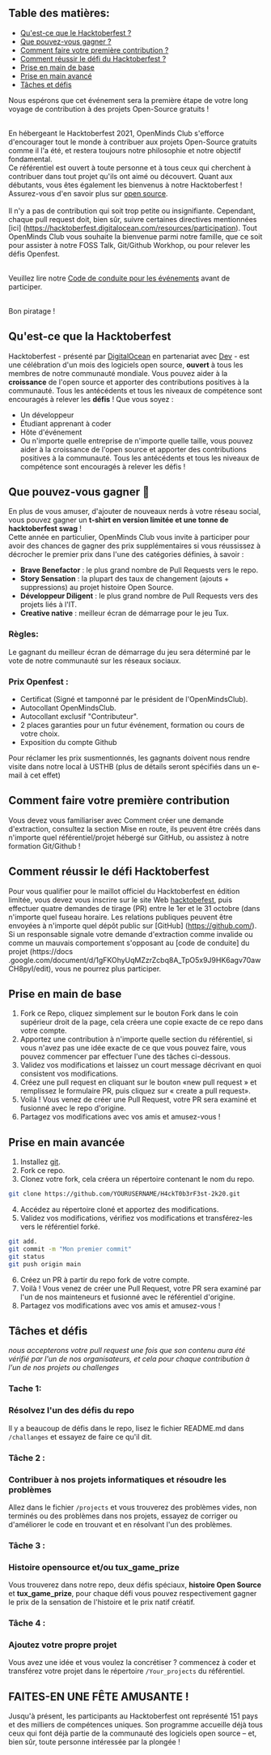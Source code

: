 ## Table des matières:

* [Qu'est-ce que le Hacktoberfest ?](#Qu'est-ce-que-la-Hacktoberfest)
* [Que pouvez-vous gagner ?](#Que-pouvez-vous-gagner)
* [Comment faire votre première contribution ?](#Comment-faire-votre-première-contribution)
* [Comment réussir le défi du Hacktoberfest ?](#Comment-réussir-le-défi-du-Hacktoberfest)
* [Prise en main de base](#Prise-en-main-de-base)
* [Prise en main avancé](#Prise-en-main-avancé)
* [Tâches et défis](#Tâches-et-défis)



Nous espérons que cet événement sera la première étape de votre long voyage de contribution à des projets Open-Source gratuits !<br/><br/>

En hébergeant le Hacktoberfest 2021, OpenMinds Club s'efforce d'encourager tout le monde à contribuer aux projets Open-Source gratuits comme il l'a été, et restera toujours notre philosophie et notre objectif fondamental.<br/> 
Ce référentiel est ouvert à toute personne et à tous ceux qui cherchent à contribuer dans tout projet qu'ils ont aimé ou découvert. Quant aux débutants, vous êtes également les bienvenus à notre Hacktoberfest ! Assurez-vous d'en savoir plus sur [open source](https://github.com/open-source).<br/><br/>
Il n'y a pas de contribution qui soit trop petite ou insignifiante. Cependant, chaque pull request doit, bien sûr, suivre certaines directives mentionnées [ici] (https://hacktoberfest.digitalocean.com/resources/participation). Tout OpenMinds Club vous souhaite la bienvenue parmi notre famille, que ce soit pour assister à notre FOSS Talk, Git/Github Workhop, ou pour relever les défis Openfest.<br/><br/>


Veuillez lire notre [Code de conduite pour les événements](https://docs.google.com/document/d/1gFKOhyUqMZzrZcbq8A_TpO5x9J9HK6agv70awCH8pyI/edit) avant de participer.<br/><br/>



Bon piratage !

## Qu'est-ce que la Hacktoberfest 


Hacktoberfest - présenté par [DigitalOcean](https://www.digitalocean.com/) en partenariat avec [Dev](https://dev.to/) - est une célébration d'un mois des logiciels open source, **ouvert** à tous les membres de notre communauté mondiale. Vous pouvez aider à la **croissance** de l'open source et apporter des contributions positives à la communauté. Tous les antécédents et tous les niveaux de compétence sont encouragés à relever les **défis** ! Que vous soyez :
- Un développeur
- Étudiant apprenant à coder
- Hôte d'événement
- Ou n'importe quelle entreprise de n'importe quelle taille, vous pouvez aider à la croissance de l'open source et apporter des contributions positives à la communauté. Tous les antécédents et tous les niveaux de compétence sont encouragés à relever les défis !


## Que pouvez-vous gagner 🎁
En plus de vous amuser, d'ajouter de nouveaux nerds à votre réseau social, vous pouvez gagner un **t-shirt en version limitée et une tonne de hacktoberfest swag** !<br/>
Cette année en particulier, OpenMinds Club vous invite à participer pour avoir des chances de gagner des prix supplémentaires si vous réussissez à décrocher le premier prix dans l'une des catégories définies, à savoir : <br/>
* **Brave Benefactor** : le plus grand nombre de Pull Requests vers le repo.
* **Story Sensation** : la plupart des taux de changement (ajouts + suppressions) au projet histoire Open Source.
* **Développeur Diligent** : le plus grand nombre de Pull Requests vers des projets liés à l'IT.
* **Creative native** : meilleur écran de démarrage pour le jeu Tux.<br/>

### Règles:
Le gagnant du meilleur écran de démarrage du jeu sera déterminé par le vote de notre communauté sur les réseaux sociaux.
### Prix Openfest :
* Certificat (Signé et tamponné par le président de l'OpenMindsClub).
* Autocollant OpenMindsClub.
* Autocollant exclusif "Contributeur".
* 2 places garanties pour un futur événement, formation ou cours de votre choix.
* Exposition du compte Github<br/>


Pour réclamer les prix susmentionnés, les gagnants doivent nous rendre visite dans notre local à USTHB (plus de détails seront spécifiés dans un e-mail à cet effet)

## Comment faire votre première contribution
Vous devez vous familiariser avec Comment créer une demande d'extraction, consultez la section Mise en route, ils peuvent être créés dans n'importe quel référentiel/projet hébergé sur GitHub, ou assistez à notre formation Git/Github !

## Comment réussir le défi Hacktoberfest
Pour vous qualifier pour le maillot officiel du Hacktoberfest en édition limitée, vous devez vous inscrire sur le site Web [hacktobefest](https://hacktoberfest.digitalocean.com/), puis effectuer quatre demandes de tirage (PR) entre le 1er et le 31 octobre (dans n'importe quel fuseau horaire. Les relations publiques peuvent être envoyées à n'importe quel dépôt public sur [GitHub] (https://github.com/). Si un responsable signale votre demande d'extraction comme invalide ou comme un mauvais comportement s'opposant au [code de conduite] du projet (https://docs .google.com/document/d/1gFKOhyUqMZzrZcbq8A_TpO5x9J9HK6agv70awCH8pyI/edit), vous ne pourrez plus participer.

## Prise en main de base
1. Fork ce Repo, cliquez simplement sur le bouton Fork dans le coin supérieur droit de la page, cela créera une copie exacte de ce repo dans votre compte.
2. Apportez une contribution à n'importe quelle section du référentiel, si vous n'avez pas une idée exacte de ce que vous pouvez faire, vous pouvez commencer par effectuer l'une des tâches ci-dessous.
3. Validez vos modifications et laissez un court message décrivant en quoi consistent vos modifications.
4. Créez une pull request en cliquant sur le bouton «new pull request » et remplissez le formulaire PR, puis cliquez sur « create a pull request».
5. Voilà ! Vous venez de créer une Pull Request, votre PR sera examiné et fusionné avec le repo d'origine.
6. Partagez vos modifications avec vos amis et amusez-vous !


## Prise en main avancée
1. Installez [git](https://git-scm.com).
2. Fork ce repo.
3. Clonez votre fork, cela créera un répertoire contenant le nom du repo.
``` bash
git clone https://github.com/YOURUSERNAME/H4ckT0b3rF3st-2k20.git
```
4. Accédez au répertoire cloné et apportez des modifications.
5. Validez vos modifications, vérifiez vos modifications et transférez-les vers le référentiel forké.
``` bash
git add.
git commit -m "Mon premier commit"
git status
git push origin main
```
6. Créez un PR à partir du repo fork de votre compte.
7. Voilà ! Vous venez de créer une Pull Request, votre PR sera examiné par l'un de nos mainteneurs et fusionné avec le référentiel d'origine.
8. Partagez vos modifications avec vos amis et amusez-vous !

## Tâches et défis
*nous accepterons votre pull request une fois que son contenu aura été vérifié par l'un de nos organisateurs, et cela pour chaque contribution à l'un de nos projets ou challenges*


### Tache 1:
### Résolvez l'un des défis du repo
Il y a beaucoup de défis dans le repo, lisez le fichier README.md dans `/challanges` et essayez de faire ce qu'il dit.


### Tâche 2 :
### Contribuer à nos projets informatiques et résoudre les problèmes
Allez dans le fichier `/projects` et vous trouverez des problèmes vides, non terminés ou des problèmes dans nos projets, essayez de corriger ou d'améliorer le code en trouvant et en résolvant l'un des problèmes.


### Tâche 3 :
### Histoire opensource et/ou tux_game_prize
Vous trouverez dans notre repo, deux défis spéciaux, **histoire Open Source** et **tux_game_prize**, pour chaque défi vous pouvez respectivement gagner le prix de la sensation de l'histoire et le prix natif créatif.


### Tâche 4 :
### Ajoutez votre propre projet
Vous avez une idée et vous voulez la concrétiser ? commencez à coder et transférez votre projet dans le répertoire `/Your_projects` du référentiel.



## FAITES-EN UNE FÊTE AMUSANTE !
Jusqu'à présent, les participants au Hacktoberfest ont représenté 151 pays et des milliers de compétences uniques. Son programme accueille déjà tous ceux qui font déjà partie de la communauté des logiciels open source – et, bien sûr, toute personne intéressée par la plongée !


